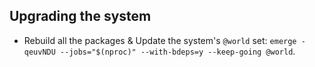 ## Upgrading the system
- Rebuild all the packages & Update the system's `@world` set: `emerge -qeuvNDU --jobs="$(nproc)" --with-bdeps=y --keep-going @world`.